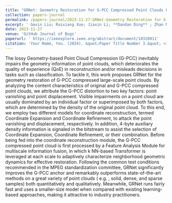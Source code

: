 ```yaml
---
title: "GRNet: Geometry Restoration for G-PCC Compressed Point Clouds Using Auxiliary Density Signaling"
collection: papers-journal
permalink: /papers-journal/2023-11-27-GRNet-Geometry Restoration for G-PCC Compressed Point Clouds Using Auxiliary Density Signaling
excerpt: ' Gexin Liu; Ruixiang Xue; Jiaxin Li; **Dandan Ding** ; Zhan Ma '
date: 2023-11-27
venue: 'GitHub Journal of Bugs'
paperurl: ' https://ieeexplore.ieee.org/abstract/document/10328911'
citation: 'Your Name, You. (2024). &quot;Paper Title Number 3.&quot; <i>GitHub Journal of Bugs</i>. 1(3).'
---
```



The lossy Geometry-based Point Cloud Compression (G-PCC) inevitably impairs the geometry information of point clouds, which deteriorates the quality of experience (QoE) in reconstruction and/or misleads decisions in tasks such as classification. To tackle it, this work proposes GRNet for the geometry restoration of G-PCC compressed large-scale point clouds. By analyzing the content characteristics of original and G-PCC compressed point clouds, we attribute the G-PCC distortion to two key factors: point vanishing and point displacement. Visible impairments on a point cloud are usually dominated by an individual factor or superimposed by both factors, which are determined by the density of the original point cloud. To this end, we employ two different models for coordinate reconstruction, termed Coordinate Expansion and Coordinate Refinement, to attack the point vanishing and displacement, respectively. In addition, 4-byte auxiliary density information is signaled in the bitstream to assist the selection of Coordinate Expansion, Coordinate Refinement, or their combination. Before being fed into the coordinate reconstruction module, the G-PCC compressed point cloud is first processed by a Feature Analysis Module for multiscale information fusion, in which k NN-based Transformer is leveraged at each scale to adaptively characterize neighborhood geometric dynamics for effective restoration. Following the common test conditions recommended in the MPEG standardization committee, GRNet significantly improves the G-PCC anchor and remarkably outperforms state-of-the-art methods on a great variety of point clouds ( e.g. , solid, dense, and sparse samples) both quantitatively and qualitatively. Meanwhile, GRNet runs fairly fast and uses a smaller-size model when compared with existing learning-based approaches, making it attractive to industry practitioners.
